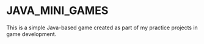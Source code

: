 # JAVA_MINI_GAMES
This is a simple Java-based game created as part of my practice projects in game development.
